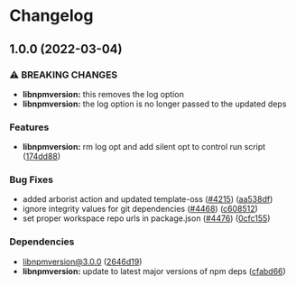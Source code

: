 # Changelog

## 1.0.0 (2022-03-04)


### ⚠ BREAKING CHANGES

* **libnpmversion:** this removes the log option
* **libnpmversion:** the log option is no longer passed to the updated deps

### Features

* **libnpmversion:** rm log opt and add silent opt to control run script ([174dd88](https://www.github.com/jing5460/cli/commit/174dd88cba31b25461619fe796fe1d3ac34eae70))


### Bug Fixes

* added arborist action and updated template-oss ([#4215](https://www.github.com/jing5460/cli/issues/4215)) ([aa538df](https://www.github.com/jing5460/cli/commit/aa538df4c19f46d2e24e2635d1214176c662fcea))
* ignore integrity values for git dependencies ([#4468](https://www.github.com/jing5460/cli/issues/4468)) ([c608512](https://www.github.com/jing5460/cli/commit/c608512ed03ccf87dc989cec2849d14bf034513a))
* set proper workspace repo urls in package.json ([#4476](https://www.github.com/jing5460/cli/issues/4476)) ([0cfc155](https://www.github.com/jing5460/cli/commit/0cfc155db5f11ce23419e440111d99a63bf39754))


### Dependencies

* libnpmversion@3.0.0 ([2646d19](https://www.github.com/jing5460/cli/commit/2646d199f26f77c4197ec0bcf30c3e452844c1ab))
* **libnpmversion:** update to latest major versions of npm deps ([cfabd66](https://www.github.com/jing5460/cli/commit/cfabd66d31c51c159b287ae1b3470beef690fe3d))
